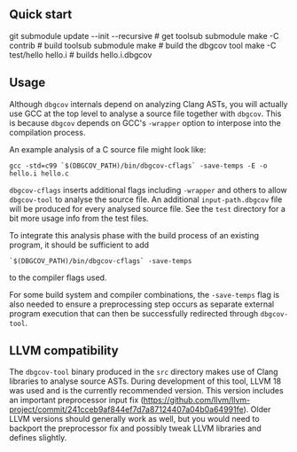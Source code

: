 ## Quick start

git submodule update --init --recursive # get toolsub submodule
make -C contrib                         # build toolsub submodule
make                                    # build the dbgcov tool
make -C test/hello hello.i              # builds hello.i.dbgcov

## Usage

Although `dbgcov` internals depend on analyzing Clang ASTs, you will actually
use GCC at the top level to analyse a source file together with `dbgcov`. This
is because `dbgcov` depends on GCC's `-wrapper` option to interpose into the
compilation process.

An example analysis of a C source file might look like:

```
gcc -std=c99 `$(DBGCOV_PATH)/bin/dbgcov-cflags` -save-temps -E -o hello.i hello.c
```

`dbgcov-cflags` inserts additional flags including `-wrapper` and others to
allow `dbgcov-tool` to analyse the source file. An additional
`input-path.dbgcov` file will be produced for every analysed source file.
See the `test` directory for a bit more usage info from the test files.

To integrate this analysis phase with the build process of an existing program,
it should be sufficient to add
```
`$(DBGCOV_PATH)/bin/dbgcov-cflags` -save-temps
```
to the compiler flags used.

For some build system and compiler combinations, the `-save-temps` flag is also
needed to ensure a preprocessing step occurs as separate external program
execution that can then be successfully redirected through `dbgcov-tool`.

## LLVM compatibility

The `dbgcov-tool` binary produced in the `src` directory makes use of Clang
libraries to analyse source ASTs. During development of this tool, LLVM 18 was
used and is the currently recommended version. This version includes an
important preprocessor input fix
(https://github.com/llvm/llvm-project/commit/241cceb9af844ef7d7a87124407a04b0a64991fe).
Older LLVM versions should generally work as well, but you would need to
backport the preprocessor fix and possibly tweak LLVM libraries and defines
slightly.
